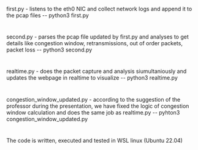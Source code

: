 first.py - listens to the eth0 NIC and collect network logs and append it to the pcap files
-- python3 first.py
#
second.py -  parses the pcap file updated by first.py and analyses to get details like congestion window, retransmissions, out of order packets, packet loss
-- python3 second.py
#
realtime.py - does the packet capture and analysis siumultaniously and updates the webpage in realtime to visualize
-- python3 realtime.py
#
congestion_window_updated.py -  according to the suggestion of the professor during the presentation, we have fixed the logic of congestion window calculation and does the same job as realtime.py
-- pyhton3 congestion_window_updated.py

#


The code is written, executed and tested in WSL linux (Ubuntu 22.04)